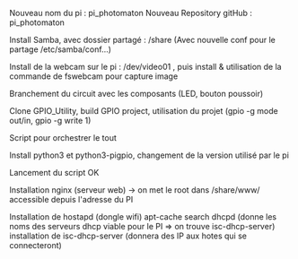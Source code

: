 Nouveau nom du pi : pi_photomaton
Nouveau Repository gitHub : pi_photomaton

Install Samba, avec dossier partagé : /share (Avec nouvelle conf pour le partage /etc/samba/conf...)

Install de la webcam sur le pi : /dev/video01 , puis install & utilisation de la commande de fswebcam pour capture image

Branchement du circuit avec les composants (LED, bouton poussoir)

Clone GPIO_Utility, build GPIO project, utilisation du projet (gpio -g mode out/in, gpio -g write 1)

Script pour orchestrer le tout

Install python3 et python3-pigpio, changement de la version utilisé par le pi

Lancement du script OK

Installation nginx (serveur web) -> on met le root dans /share/www/
accessible depuis l'adresse du PI

Installation de hostapd (dongle wifi)
apt-cache search dhcpd (donne les noms des serveurs dhcp viable pour le PI => on trouve isc-dhcp-server)
installation de isc-dhcp-server (donnera des IP aux hotes qui se connecteront)
